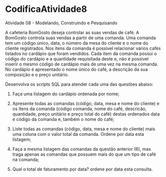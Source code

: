 # CodificaAtividade8
Atividade 08 - Modelando, Construindo e Pesquisando

A cafeteria BomGosto deseja controlar as suas vendas de café. A BomGosto controla suas vendas a partir de uma comanda. Uma comanda tem um código único, data, o número da mesa do cliente e o nome do cliente registrados. Nos itens da comanda é possível relacionar vários cafés listados no cardápio que foram vendidos. Cada item da comanda possui o código do cardápio e a quantidade requisitada deste e, não é possível inserir o mesmo código de cardápio mais de uma vez na mesma comanda. No cardápio é apresentado o nome único do café, a descrição da sua composição e o preço unitário.

Desenvolva os scripts SQL para atender cada uma das questões abaixo:

1) Faça uma listagem do cardápio ordenada por nome;

2) Apresente todas as comandas (código, data, mesa e nome do cliente) e os itens da comanda (código comanda, nome do café, descricão, quantidade, preço unitário e preço total do café) destas ordenados data e código da comanda e, também o nome do café;

3) Liste todas as comandas (código, data, mesa e nome do cliente) mais uma coluna com o valor total da comanda. Ordene por data esta listagem;

4) Faça a mesma listagem das comandas da questão anterior (6), mas traga apenas as comandas que possuem mais do que um tipo de café na comanda;

5) Qual o total de faturamento por data? ordene por data esta consulta.
